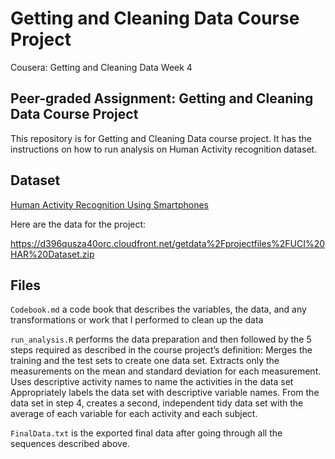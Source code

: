# Getting and Cleaning Data Course Project
Cousera: Getting and Cleaning Data Week 4

## Peer-graded Assignment: Getting and Cleaning Data Course Project
This repository is for Getting and Cleaning Data course project. It has the instructions on how to run analysis on Human Activity recognition dataset.

## Dataset
[Human Activity Recognition Using Smartphones](http://archive.ics.uci.edu/ml/datasets/Human+Activity+Recognition+Using+Smartphones)

Here are the data for the project:

https://d396qusza40orc.cloudfront.net/getdata%2Fprojectfiles%2FUCI%20HAR%20Dataset.zip

## Files
`Codebook.md` a code book that describes the variables, the data, and any transformations or work that I performed to clean up the data

`run_analysis.R` performs the data preparation and then followed by the 5 steps required as described in the course project’s definition:
Merges the training and the test sets to create one data set.
Extracts only the measurements on the mean and standard deviation for each measurement.
Uses descriptive activity names to name the activities in the data set
Appropriately labels the data set with descriptive variable names.
From the data set in step 4, creates a second, independent tidy data set with the average of each variable for each activity and each subject.

`FinalData.txt` is the exported final data after going through all the sequences described above.
